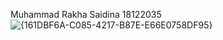 Muhammad Rakha Saidina
18122035
![{161DBF6A-C085-4217-B87E-E66E0758DF95}](https://github.com/user-attachments/assets/fbbb85e8-0644-4f02-8a56-eefbc8b1acda)

